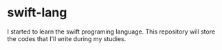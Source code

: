 # swift-lang
I started to learn the  swift programing language. This repository will store the codes that I'll write during my studies. 
